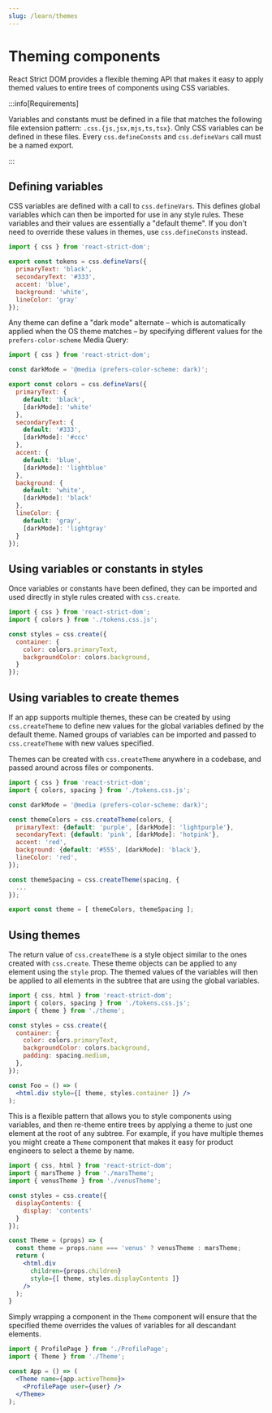 ```yaml
---
slug: /learn/themes
---
```


# Theming components

<p className="text-xl">React Strict DOM provides a flexible theming API that makes it easy to apply themed values to entire trees of components using CSS variables.</p>

:::info[Requirements]

Variables and constants must be defined in a file that matches the following file extension pattern: `.css.{js,jsx,mjs,ts,tsx}`. Only CSS variables can be defined in these files. Every `css.defineConsts` and `css.defineVars` call must be a named export.

:::

## Defining variables

CSS variables are defined with a call to `css.defineVars`. This defines global variables which can then be imported for use in any style rules. These variables and their values are essentially a "default theme". If you don't need to override these values in themes, use `css.defineConsts` instead.

```js title="tokens.css.js"
import { css } from 'react-strict-dom';

export const tokens = css.defineVars({
  primaryText: 'black',
  secondaryText: '#333',
  accent: 'blue',
  background: 'white',
  lineColor: 'gray'
});
```

Any theme can define a "dark mode" alternate – which is automatically applied when the OS theme matches –  by specifying different values for the `prefers-color-scheme` Media Query:

```js title="tokens.css.js"
import { css } from 'react-strict-dom';

const darkMode = '@media (prefers-color-scheme: dark)';

export const colors = css.defineVars({
  primaryText: {
    default: 'black',
    [darkMode]: 'white'
  },
  secondaryText: {
    default: '#333',
    [darkMode]: '#ccc'
  },
  accent: {
    default: 'blue',
    [darkMode]: 'lightblue'
  },
  background: {
    default: 'white',
    [darkMode]: 'black'
  },
  lineColor: {
    default: 'gray',
    [darkMode]: 'lightgray'
  }
});
```

## Using variables or constants in styles

Once variables or constants have been defined, they can be imported and used directly in style rules created with `css.create`.

```js title="Component.js"
import { css } from 'react-strict-dom';
import { colors } from './tokens.css.js';

const styles = css.create({
  container: {
    color: colors.primaryText,
    backgroundColor: colors.background,
  }
});
```

## Using variables to create themes

If an app supports multiple themes, these can be created by using `css.createTheme` to define new values for the global variables defined by the default theme. Named groups of variables can be imported and passed to `css.createTheme` with new values specified.

Themes can be created with `css.createTheme` anywhere in a codebase, and passed around across files or components.

```js title="theme.js"
import { css } from 'react-strict-dom';
import { colors, spacing } from './tokens.css.js';

const darkMode = '@media (prefers-color-scheme: dark)';

const themeColors = css.createTheme(colors, {
  primaryText: {default: 'purple', [darkMode]: 'lightpurple'},
  secondaryText: {default: 'pink', [darkMode]: 'hotpink'},
  accent: 'red',
  background: {default: '#555', [darkMode]: 'black'},
  lineColor: 'red',
});

const themeSpacing = css.createTheme(spacing, {
  ...
});

export const theme = [ themeColors, themeSpacing ];
```

## Using themes

The return value of `css.createTheme` is a style object similar to the ones created with `css.create`. These theme objects can be applied to any element using the `style` prop. The themed values of the variables will then be applied to all elements in the subtree that are using the global variables.

```jsx title="Component.js"
import { css, html } from 'react-strict-dom';
import { colors, spacing } from './tokens.css.js';
import { theme } from './theme';

const styles = css.create({
  container: {
    color: colors.primaryText,
    backgroundColor: colors.background,
    padding: spacing.medium,
  },
});

const Foo = () => (
  <html.div style={[ theme, styles.container ]} />
);
```

This is a flexible pattern that allows you to style components using variables, and then re-theme entire trees by applying a theme to just one element at the root of any subtree. For example, if you have multiple themes you might create a `Theme` component that makes it easy for product engineers to select a theme by name.

```jsx title="Theme.js"
import { css, html } from 'react-strict-dom';
import { marsTheme } from './marsTheme';
import { venusTheme } from './venusTheme';

const styles = css.create({
  displayContents: {
    display: 'contents'
  }
});

const Theme = (props) => {
  const theme = props.name === 'venus' ? venusTheme : marsTheme;
  return (
    <html.div
      children={props.children}
      style={[ theme, styles.displayContents ]}
    />
  );
}
```

Simply wrapping a component in the `Theme` component will ensure that the specified theme overrides the values of variables for all descandant elements.

```jsx title="App.js"
import { ProfilePage } from './ProfilePage';
import { Theme } from './Theme';

const App = () => (
  <Theme name={app.activeTheme}>
    <ProfilePage user={user} />
  </Theme>
);
```
